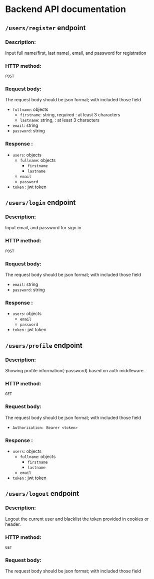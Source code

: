 # Backend API documentation

## `/users/register` endpoint
### Description:
Input full name(first, last name), email, and password for registration 
### HTTP method:
`POST`

### Request body:
The request body should be json format; with included those field
- `fullname`: objects
    -  `firstname`: string, required : at least 3 characters
    -   `lastname`: string, : at least 3 characters
- `email`: string
- `password`: string

### Response :
- `users`: objects
    - `fullname`: objects
        - `firstname`
        -  `lastname`
    - `email`
    - `password`
- `token` : jwt token

## `/users/login` endpoint
### Description:
Input email, and password for sign in 
### HTTP method:
`POST`

### Request body:
The request body should be json format; with included those field
- `email`: string
- `password`: string

### Response :
- `users`: objects
    - `email`
    - `password`
- `token` : jwt token



## `/users/profile` endpoint
### Description:
Showing profile information(-password) based on auth middleware.
### HTTP method:
`GET`

### Request body:
The request body should be json format; with included those field
- `Authorization: Bearer <token>`

### Response :
- `users`: objects
    - `fullname`: objects
        - `firstname`
        -  `lastname`
    - `email`
- `token` : jwt token


## `/users/logout` endpoint
### Description:
Logout the current user and blacklist the token provided in cookies or header. 
### HTTP method:
`GET`

### Request body:
The request body should be json format; with included those field





